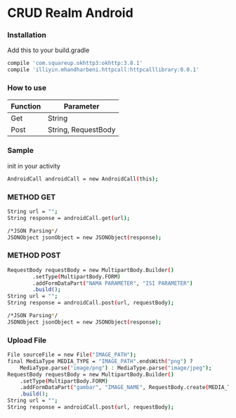 # CRUD Realm Android
### Installation
Add this to your build.gradle

```sh
compile 'com.squareup.okhttp3:okhttp:3.8.1'
compile 'illiyin.mhandharbeni.httpcall:httpcalllibrary:0.0.1'
```

### How to use

| Function | Parameter |
| ------ | ------ |
| Get | String |
| Post | String, RequestBody |

### Sample
init in your activity
```sh
AndroidCall androidCall = new AndroidCall(this);
```

### METHOD GET
```sh
String url = "";
String response = androidCall.get(url);

/*JSON Parsing*/
JSONObject jsonObject = new JSONObject(response);
```
### METHOD POST
```sh
RequestBody requestBody = new MultipartBody.Builder()
        .setType(MultipartBody.FORM)
        .addFormDataPart("NAMA PARAMETER", "ISI PARAMETER")
        .build();
String url = "";
String response = androidCall.post(url, requestBody);

/*JSON Parsing*/
JSONObject jsonObject = new JSONObject(response);
```


### Upload File
```sh
File sourceFile = new File("IMAGE_PATH");
final MediaType MEDIA_TYPE = "IMAGE_PATH".endsWith("png") ?
    MediaType.parse("image/png") : MediaType.parse("image/jpeg");
RequestBody requestBody = new MultipartBody.Builder()
    .setType(MultipartBody.FORM)
    .addFormDataPart("gambar", "IMAGE_NAME", RequestBody.create(MEDIA_TYPE, sourceFile))
    .build();
String url = "";
String response = androidCall.post(url, requestBody);
```
